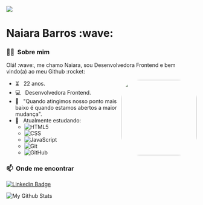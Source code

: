 ![](https://komarev.com/ghpvc/?username=NaiBarros&color=006bed)

<h1>
  <span>Naiara Barros :wave:</span>
</h1>

<h3> 🦸‍♂️ &nbsp;Sobre mim </h3>

<p>Olá! :wave:, me chamo Naiara, sou Desenvolvedora Frontend e bem vindo(a) ao meu Github :rocket: </p>
<img align="right" height="200" style="border-radius:50px;" src="https://media3.giphy.com/media/13HBDT4QSTpveU/giphy.gif?cid=ecf05e47cuwcd9lfcpqixu2i8ye58oc1lnyhbqxih3vw876w&rid=giphy.gif&ct=g" />

- ⏳ &nbsp; 22 anos.
- 💻 &nbsp; Desenvolvedora Frontend.
- :thinking: &nbsp; "Quando atingimos nosso ponto mais baixo é quando estamos abertos a maior mudança".
- :book: &nbsp; Atualmente estudando:
  - ![HTML5](https://img.shields.io/badge/HTML5-E34F26?style=for-the-badge&logo=html5&logoColor=white)
  - ![CSS](https://img.shields.io/badge/CSS3-1572B6?style=for-the-badge&logo=css3&logoColor=white)
  - ![JavaScript](https://img.shields.io/badge/JavaScript-323330?style=for-the-badge&logo=javascript&logoColor=F7DF1E)
  - ![Git](https://img.shields.io/badge/Git-F05032?style=for-the-badge&logo=git&logoColor=white)
  - ![GitHub](https://img.shields.io/badge/GitHub-100000?style=for-the-badge&logo=github&logoColor=white)

### 📫&nbsp; Onde me encontrar

[![Linkedin Badge](https://img.shields.io/badge/-Linkedin-blue?style=for-the-badge&logo=Linkedin&logoColor=white&link=https://www.linkedin.com/in/naiara-b-barros/)](https://www.linkedin.com/in/naiara-b-barros/)

<img align="center" src="https://github-readme-stats.vercel.app/api/top-langs/?username=naibarros&layout=compact&theme=radical" alt="My Github Stats">
